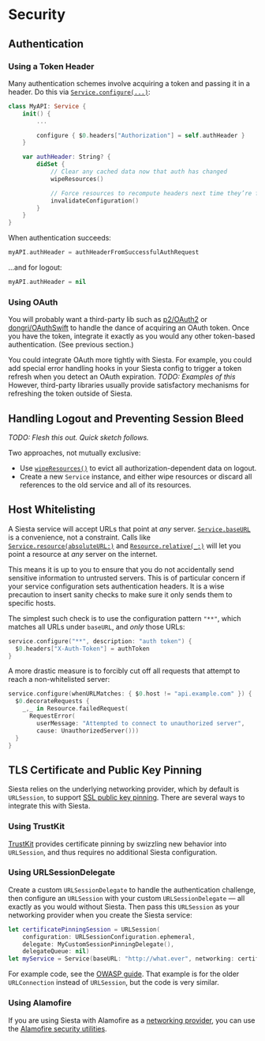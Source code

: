 # Security

## Authentication

### Using a Token Header

Many authentication schemes involve acquiring a token and passing it in a header. Do this via [`Service.configure(...)`](https://bustoutsolutions.github.io/siesta/api/Classes/Service.html#//apple_ref/swift/Method/configure(_:requestMethods:description:configurer:)):

```swift
class MyAPI: Service {
    init() {
        ...

        configure { $0.headers["Authorization"] = self.authHeader }
    }

    var authHeader: String? {
        didSet {
            // Clear any cached data now that auth has changed
            wipeResources()

            // Force resources to recompute headers next time they’re fetched
            invalidateConfiguration()
        }
    }
}
```

When authentication succeeds:

```swift
myAPI.authHeader = authHeaderFromSuccessfulAuthRequest
```

…and for logout:

```swift
myAPI.authHeader = nil
```

### Using OAuth

You will probably want a third-party lib such as [p2/OAuth2](https://github.com/p2/OAuth2) or [dongri/OAuthSwift](https://github.com/dongri/OAuthSwift) to handle the dance of acquiring an OAuth token. Once you have the token, integrate it exactly as you would any other token-based authentication. (See previous section.)

You could integrate OAuth more tightly with Siesta. For example, you could add special error handling hooks in your Siesta config to trigger a token refresh when you detect an OAuth expiration. _TODO: Examples of this_ However, third-party libraries usually provide satisfactory mechanisms for refreshing the token outside of Siesta.

## Handling Logout and Preventing Session Bleed

_TODO: Flesh this out. Quick sketch follows._

Two approaches, not mutually exclusive:

- Use [`wipeResources()`](https://bustoutsolutions.github.io/siesta/api/Classes/Service.html#//apple_ref/swift/Method/wipeResources(matching:)) to evict all authorization-dependent data on logout.
- Create a new `Service` instance, and either wipe resources or discard all references to the old service and all of its resources.

## Host Whitelisting

A Siesta service will accept URLs that point at _any_ server. [`Service.baseURL`](https://bustoutsolutions.github.io/siesta/api/Classes/Service.html#//apple_ref/swift/Property/baseURL) is a convenience, not a constraint. Calls like [`Service.resource(absoluteURL:)`](https://bustoutsolutions.github.io/siesta/api/Classes/Service.html#//apple_ref/swift/Method/resource(absoluteURL:)) and [`Resource.relative(_:)`](https://bustoutsolutions.github.io/siesta/api/Classes/Resource.html#//apple_ref/swift/Method/relative(_:)) will let you point a resource at _any_ server on the internet.

This means it is up to you to ensure that you do not accidentally send sensitive information to untrusted servers. This is of particular concern if your service configuration sets authentication headers. It is a wise precaution to insert sanity checks to make sure it only sends them to specific hosts.

The simplest such check is to use the configuration pattern `"**"`, which matches all URLs under `baseURL`, and _only_ those URLs:

```swift
service.configure("**", description: "auth token") {
  $0.headers["X-Auth-Token"] = authToken
}
```

A more drastic measure is to forcibly cut off all requests that attempt to reach a non-whitelisted server:

```swift
service.configure(whenURLMatches: { $0.host != "api.example.com" }) {
  $0.decorateRequests {
    _,_ in Resource.failedRequest(
      RequestError(
        userMessage: "Attempted to connect to unauthorized server",
        cause: UnauthorizedServer()))
  }
}
```

## TLS Certificate and Public Key Pinning

Siesta relies on the underlying networking provider, which by default is `URLSession`, to support [SSL public key pinning](https://www.owasp.org/index.php/Certificate_and_Public_Key_Pinning#What_Is_Pinning.3F). There are several ways to integrate this with Siesta.

### Using TrustKit

[TrustKit](https://github.com/datatheorem/TrustKit) provides certificate pinning by swizzling new behavior into `URLSession`, and thus requires no additional Siesta configuration.

### Using URLSessionDelegate

Create a custom `URLSessionDelegate` to handle the authentication challenge, then configure an `URLSession` with your custom `URLSessionDelegate` — all exactly as you would without Siesta. Then pass this `URLSession` as your networking provider when you create the Siesta service:

```swift
let certificatePinningSession = URLSession(
    configuration: URLSessionConfiguration.ephemeral,
    delegate: MyCustomSessionPinningDelegate(),
    delegateQueue: nil)
let myService = Service(baseURL: "http://what.ever", networking: certificatePinningSession)
```

For example code, see the [OWASP guide](https://www.owasp.org/index.php/Certificate_and_Public_Key_Pinning#iOS
). That example is for the older `URLConnection` instead of `URLSession`, but the code is very similar.

### Using Alamofire

If you are using Siesta with Alamofire as a [networking provider](https://bustoutsolutions.github.io/siesta/api/Protocols/NetworkingProvider.html), you can use the [Alamofire security utilities](https://github.com/Alamofire/Alamofire#security).
